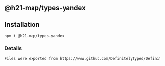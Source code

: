 ## @h21-map/types-yandex

## Installation
```bash
npm i @h21-map/types-yandex
```
### Details
```bash
Files were exported from https://www.github.com/DefinitelyTyped/DefinitelyTyped
```
